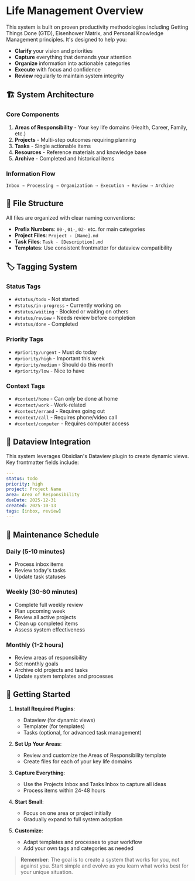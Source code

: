 # Life Management Overview

This system is built on proven productivity methodologies including Getting Things Done (GTD), Eisenhower Matrix, and Personal Knowledge Management principles. It's designed to help you:

- **Clarify** your vision and priorities
- **Capture** everything that demands your attention  
- **Organize** information into actionable categories
- **Execute** with focus and confidence
- **Review** regularly to maintain system integrity

## 🏗️ System Architecture

### Core Components

1. **Areas of Responsibility** - Your key life domains (Health, Career, Family, etc.)
2. **Projects** - Multi-step outcomes requiring planning
3. **Tasks** - Single actionable items
4. **Resources** - Reference materials and knowledge base
5. **Archive** - Completed and historical items

### Information Flow

```
Inbox → Processing → Organization → Execution → Review → Archive
```

## 📁 File Structure

All files are organized with clear naming conventions:

- **Prefix Numbers**: `00-`, `01-`, `02-` etc. for main categories
- **Project Files**: `Project - [Name].md`
- **Task Files**: `Task - [Description].md` 
- **Templates**: Use consistent frontmatter for dataview compatibility

## 🏷️ Tagging System

### Status Tags
- `#status/todo` - Not started
- `#status/in-progress` - Currently working on
- `#status/waiting` - Blocked or waiting on others
- `#status/review` - Needs review before completion
- `#status/done` - Completed

### Priority Tags
- `#priority/urgent` - Must do today
- `#priority/high` - Important this week
- `#priority/medium` - Should do this month
- `#priority/low` - Nice to have

### Context Tags
- `#context/home` - Can only be done at home
- `#context/work` - Work-related
- `#context/errand` - Requires going out
- `#context/call` - Requires phone/video call
- `#context/computer` - Requires computer access

## 🔧 Dataview Integration

This system leverages Obsidian's Dataview plugin to create dynamic views. Key frontmatter fields include:

```yaml
---
status: todo
priority: high  
project: Project Name
area: Area of Responsibility
dueDate: 2025-12-31
created: 2025-10-13
tags: [inbox, review]
---
```

## 🔄 Maintenance Schedule

### Daily (5-10 minutes)
- Process inbox items
- Review today's tasks
- Update task statuses

### Weekly (30-60 minutes)  
- Complete full weekly review
- Plan upcoming week
- Review all active projects
- Clean up completed items
- Assess system effectiveness

### Monthly (1-2 hours)
- Review areas of responsibility
- Set monthly goals
- Archive old projects and tasks
- Update system templates and processes

## 🚀 Getting Started

1. **Install Required Plugins**:
   - Dataview (for dynamic views)
   - Templater (for templates)
   - Tasks (optional, for advanced task management)

2. **Set Up Your Areas**:
   - Review and customize the Areas of Responsibility template
   - Create files for each of your key life domains

3. **Capture Everything**:
   - Use the Projects Inbox and Tasks Inbox to capture all ideas
   - Process items within 24-48 hours

4. **Start Small**:
   - Focus on one area or project initially
   - Gradually expand to full system adoption

5. **Customize**:
   - Adapt templates and processes to your workflow
   - Add your own tags and categories as needed

> **Remember**: The goal is to create a system that works for you, not against you. Start simple and evolve as you learn what works best for your unique situation.